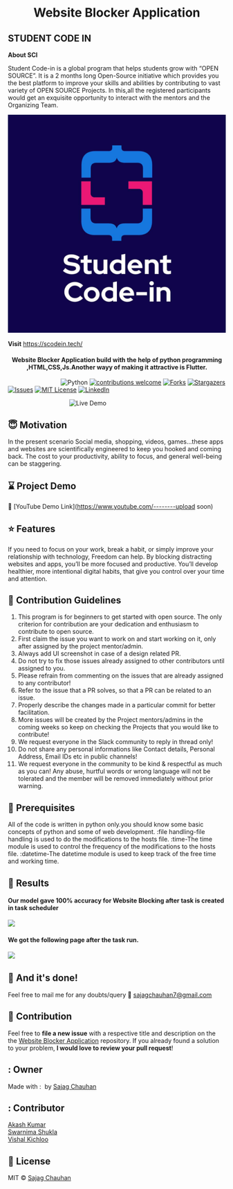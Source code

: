 <h1 align="center">Website Blocker Application</h1>

## STUDENT CODE IN

****About SCI****

Student Code-in is a global program that helps students grow with “OPEN SOURCE”. It is a 2 months long Open-Source initiative which provides you the best platform to improve your skills and abilities by contributing to vast variety of OPEN SOURCE Projects. In this,all the registered participants would get an exquisite opportunity to interact with the mentors and the Organizing Team. 

![alt STUDENT CODE-IN LOGO](https://github.com/StudentCode-in/PsychHelp/blob/master/STUDENT%20CODE-IN.jpg)

**Visit** https://scodein.tech/

<div align= "center">
  <h4>Website Blocker Application build with the help of python programming ,HTML,CSS,Js.Another wayy of making it attractive is Flutter.</h4>
</div>

&nbsp;&nbsp;&nbsp;&nbsp;&nbsp;&nbsp;&nbsp;&nbsp;&nbsp;&nbsp;&nbsp;&nbsp;&nbsp;&nbsp;&nbsp;&nbsp;&nbsp;&nbsp;&nbsp;&nbsp;&nbsp;&nbsp;&nbsp;&nbsp;&nbsp;&nbsp;&nbsp;&nbsp;&nbsp;&nbsp;
![Python](https://img.shields.io/badge/python-v3.6+-blue.svg)
[![contributions welcome](https://img.shields.io/badge/contributions-welcome-brightgreen.svg?style=flat)](https://github.com/sajag1999/Website-Blocker-Project/issues)
[![Forks](https://img.shields.io/github.com/sajag1999/Website-Blocker-Project.svg?logo=github)](https://github.com/sajag1999/Website-Blocker-Project/network/members)
[![Stargazers](https://img.shields.io/github/stars/sajag1999/Website-Blocker-Project.svg?logo=github)](https://github.com/sajag1999/Website-Blocker-Project/stargazers)
[![Issues](https://img.shields.io/github/issues/sajag1999/Website-Blocker-Project.svg?logo=github)](https://github.com/sajag1999/Website-Blocker-Project/issues)
[![MIT License](https://img.shields.io/github/license/sajag1999/Website-Blocker-Project.svg?style=flat-square)](https://github.com/sajag1999/Website-Blocker-Project/blob/master/LICENSE)
[![LinkedIn](https://img.shields.io/badge/-LinkedIn-black.svg?style=flat-square&logo=linkedin&colorB=555)](https://www.linkedin.com/in/sajag-chauhan-b47474146/)


&nbsp;&nbsp;&nbsp;&nbsp;&nbsp;&nbsp;&nbsp;&nbsp;&nbsp;&nbsp;&nbsp;&nbsp;&nbsp;&nbsp;&nbsp;&nbsp;&nbsp;&nbsp;&nbsp;&nbsp;&nbsp;&nbsp;&nbsp;&nbsp;&nbsp;&nbsp;&nbsp;&nbsp;&nbsp;&nbsp;&nbsp;&nbsp;&nbsp;&nbsp;&nbsp;
![Live Demo](https://github.com/sajag1999/Website-Blocker-Project/blob/master/Readme_images/Demo.gif)



## :innocent: Motivation
In the present scenario Social media, shopping, videos, games...these apps and websites are scientifically engineered to keep you hooked and coming back. The cost to your productivity, ability to focus, and general well-being can be staggering. 

 
## :hourglass: Project Demo
:movie_camera: [YouTube Demo Link](https://www.youtube.com/--------upload soon)


## :star: Features
If you need to focus on your work, break a habit, or simply improve your relationship with technology, Freedom can help. By blocking distracting websites and apps, you’ll be more focused and productive. You’ll develop healthier, more intentional digital habits, that give you control over your time and attention. 


## :page_with_curl: Contribution Guidelines
1. This program is for beginners to get started with open source. The only criterion for contribution are your dedication and enthusiasm to contribute to open source.
2. First claim the issue you want to work on and start working on it, only after assigned by the project mentor/admin.
3. Always add UI screenshot in case of a design related PR.
4. Do not try to fix those issues already assigned to other contributors until assigned to you.
5. Please refrain from commenting on the issues that are already assigned to any contributor!
6. Refer to the issue that a PR solves, so that a PR can be related to an issue.
7. Properly describe the changes made in a particular commit for better facilitation.
8. More issues will be created  by the Project mentors/admins in the coming weeks so keep on checking the Projects that you would like to contribute!
9. We request everyone in the Slack community to reply in thread only!
10. Do not share any personal informations like Contact details, Personal Address,  Email IDs etc in public channels!
11. We request everyone in the community to be kind & respectful as much as you can! Any abuse, hurtful words or wrong language will not be tolerated and the member will be removed immediately without prior warning.


## :key: Prerequisites

All of the code is written in python only.you should know some basic concepts of python and some of web development.
:file handling-file handling is used to do the modifications to the hosts file. 
:time-The time module is used to control the frequency of the modifications to the hosts file.
:datetime-The datetime module is used to keep track of the free time and working time.

## :key: Results

#### Our model gave 100% accuracy for Website Blocking after task is created in task scheduler

![](https://github.com/sajag1999/Website-Blocker-Project/blob/master/Readme_images/Screenshot%202020-06-01%20at%209.48.27%20PM.png)

#### We got the following page after the task run.
![](https://github.com/sajag1999/Website-Blocker-Project/blob/master/web%20site%20image.png)

## :clap: And it's done!
Feel free to mail me for any doubts/query 
:email: sajagchauhan7@gmail.com

## :handshake: Contribution
Feel free to **file a new issue** with a respective title and description on the the [Website Blocker Application](https://github.com/sajag1999/Website-Blocker-Project/issues) repository. If you already found a solution to your problem, **I would love to review your pull request**! 

## : Owner
Made with :&nbsp;  by [Sajag Chauhan](https://github.com/sajag1999)


## : Contributor
[Akash Kumar](https://github.com/kmrakash)  
[Swarnima Shukla](https://github.com/Swarnimashukla)  
[Vishal Kichloo](https://github.com/kichloo)

## :eyes: License
MIT © [Sajag Chauhan](https://github.com/sajag1999/Website-Blocker-Project/blob/master/LICENSE)
